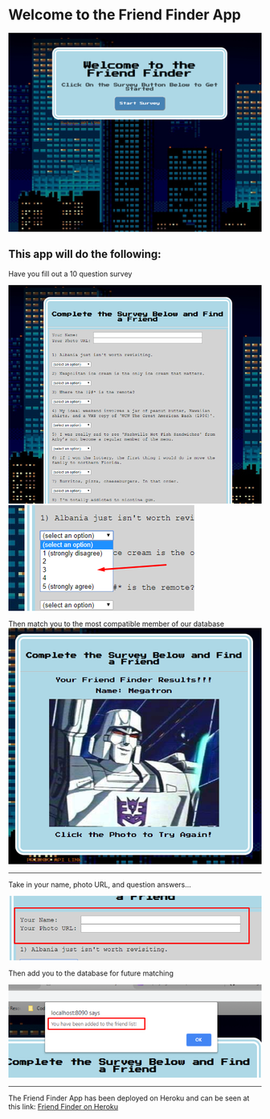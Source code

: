 # Welcome to the Friend Finder App

![](/images/homepage.png)

## This app will do the following:

Have you fill out a 10 question survey 

![](/images/survey.png)
![](/images/selections.png)

Then match you to the most compatible member of our database
![](/images/friend.png)
<hr>
Take in your name, photo URL, and question answers... 

![](/images/userdata.png)

Then add you to the database for future matching

![](/images/added.png)

<hr>

The Friend Finder App has been deployed on Heroku and can be seen at this link: [Friend Finder on Heroku](https://friend-finder-911.herokuapp.com/)